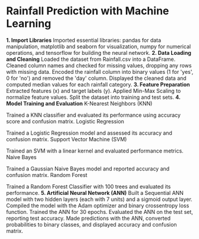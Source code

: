 # Rainfall Prediction with Machine Learning
**1. Import Libraries**
Imported essential libraries: pandas for data manipulation, matplotlib and seaborn for visualization, numpy for numerical operations, and tensorflow for building the neural network.
**2. Data Loading and Cleaning**
Loaded the dataset from Rainfall.csv into a DataFrame.
Cleaned column names and checked for missing values, dropping any rows with missing data.
Encoded the rainfall column into binary values (1 for 'yes', 0 for 'no') and removed the 'day' column.
Displayed the cleaned data and computed median values for each rainfall category.
**3. Feature Preparation**
Extracted features (x) and target labels (y).
Applied Min-Max Scaling to normalize feature values.
Split the dataset into training and test sets.
**4. Model Training and Evaluation**
K-Nearest Neighbors (KNN)

Trained a KNN classifier and evaluated its performance using accuracy score and confusion matrix.
Logistic Regression

Trained a Logistic Regression model and assessed its accuracy and confusion matrix.
Support Vector Machine (SVM)

Trained an SVM with a linear kernel and evaluated performance metrics.
Naive Bayes

Trained a Gaussian Naive Bayes model and reported accuracy and confusion matrix.
Random Forest

Trained a Random Forest Classifier with 100 trees and evaluated its performance.
**5. Artificial Neural Network (ANN)**
Built a Sequential ANN model with two hidden layers (each with 7 units) and a sigmoid output layer.
Compiled the model with the Adam optimizer and binary crossentropy loss function.
Trained the ANN for 30 epochs.
Evaluated the ANN on the test set, reporting test accuracy.
Made predictions with the ANN, converted probabilities to binary classes, and displayed accuracy and confusion matrix.
